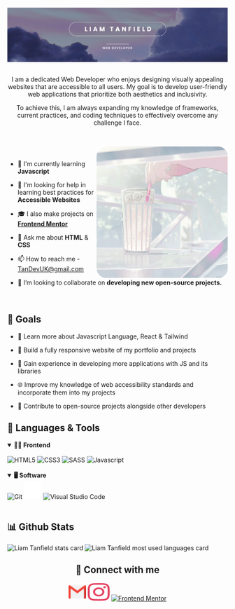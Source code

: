 <br>
<picture>
  <source media="(prefers-color-scheme: dark)" srcset="assets/dark_version.jpg">
  <source media="(prefers-color-scheme: light)" srcset="assets/light_version.jpg">
  <img alt="" src="assets/light_version.jpg" align="center">
</picture>
<br>
<br>

<p align="center">I am a dedicated Web Developer who enjoys designing visually appealing websites that are accessible to all users. My goal is to develop user-friendly web applications that prioritize both aesthetics and inclusivity.</p>

<p align="center">To achieve this, I am always expanding my knowledge of frameworks, current practices, and coding techniques to effectively overcome any challenge I face.</p>

##

<br>

<img align="right" alt="" src="assets/ice water.gif" width="300px"/>

<br>

- 🧠 I'm currently learning <b>Javascript</b>

- 🤝 I'm looking for help in learning best practices for <b>Accessible Websites</b>

- 🎓 I also make projects on <a href="https://www.frontendmentor.io/profile/TanDevv" target="blank" rel="noopener" title="opens in a new tab"><b>Frontend Mentor</b></a>

- 💬 Ask me about <b>HTML</b> & <b>CSS</b>

- 📫 How to reach me - TanDevUK@gmail.com

- 👯 I’m looking to collaborate on <b>developing new open-source projects.</b>
  <br>
  <br>
  <br>

<h2>📝 Goals</h2>

- 📖 Learn more about Javascript Language, React & Tailwind

- 🚧 Build a fully responsive website of my portfolio and projects

- 🚀 Gain experience in developing more applications with JS and its libraries

- 🌐 Improve my knowledge of web accessibility standards and incorporate them into my projects

- 🙌 Contribute to open-source projects alongside other developers

<div>

<h2>🧰 Languages & Tools</h2>

<details open>
<summary><b>👨‍💻 Frontend</b></summary>
<br>
 <img src="https://cdn.jsdelivr.net/gh/devicons/devicon/icons/html5/html5-plain-wordmark.svg" width="40px" height="40px" alt="HTML5" title="HTML5"/>
 <img src="https://cdn.jsdelivr.net/gh/devicons/devicon/icons/css3/css3-plain-wordmark.svg" width="40px" height="40px" alt="CSS3" title="CSS3"/>
 <img src="https://cdn.jsdelivr.net/gh/devicons/devicon/icons/sass/sass-original.svg" width="40px" height="40px" alt="SASS" title="SASS"/>
 <img src="https://cdn.jsdelivr.net/gh/devicons/devicon/icons/javascript/javascript-plain.svg" width="40px" height="40px" alt="Javascript" title="Javascript"/>
</details>
<br>

<details open>
<summary><b>🖥️ Software</b></summary>
 <img src="https://cdn.jsdelivr.net/gh/devicons/devicon/icons/git/git-original.svg" width="40px" height="40px" alt="Git" title="Git"/>
 <img src="assets/github-mark-white.png" width="40px" height="40px" alt="Github" title="Github"/>
 <img src="https://cdn.jsdelivr.net/gh/devicons/devicon/icons/vscode/vscode-original.svg" width="40px" height="40px" alt="Visual Studio Code" title="Visual Studio Code"/>
</details>
<br>

<h2>📊 Github Stats </h2>
<p>
<img align="center" width="385px" src="https://github-readme-stats.vercel.app/api?username=Tandevv&show_icons=true&theme=transparent&title_color=000000&text_color=000000&bg_color=ffffff&hide_border=false&rank_icon=github" alt="Liam Tanfield stats card" title="Liam Tanfield stats card"/>
<img align="center" width="350px" src="https://github-readme-stats.vercel.app/api/top-langs/?username=tandevv&layout=compact" alt="Liam Tanfield most used languages card" title="Liam Tanfield most used languages card">
</p>

<div align ="center">
<h2>📧 Connect with me</h2>
  <a href="mailto:TanDevUK@gmail.com">
    <img src="assets/gmail.png" alt="Gmail" title="Gmail" height="40px" width="40px"/></a>
  <a href="https://www.instagram.com/tandevuk/" target="blank">
    <img src="assets/instagram-color.svg" alt="Instagram" title="Instagram" height="40px" width="50px"/></a>
  <a href="https://www.frontendmentor.io/profile/tandevv" target="blank">
    <img src="https://user-images.githubusercontent.com/13468728/230118926-2cb0d52a-20bc-4ebb-aff3-7096bd97f1fa.svg" alt="Frontend Mentor" title="Frontend Mentor" height="40px" width="40px"/></a>
</div>
